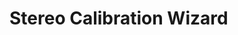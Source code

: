# Stereo Calibration Wizard #
<!-- # Calibration Wizard
[**Paper**](http://openaccess.thecvf.com/content_ICCV_2019/papers/Peng_Calibration_Wizard_A_Guidance_System_for_Camera_Calibration_Based_on_ICCV_2019_paper.pdf) | [**Video**](https://www.youtube.com/watch?v=my3jocjpD0U&feature=youtu.be&t=398) <br>
<img src="https://pengsongyou.github.io/media/wizard0.jpg" width="270"/> <img src="https://pengsongyou.github.io/media/wizard1.jpg" width="270"/> <img src="https://pengsongyou.github.io/media/wizard2.jpg" width="270"/>

This repository contains the implementation of the paper:

Calibration Wizard: A Guidance System for Camera Calibration Based on Modelling Geometric and Corner Uncertainty  
[Songyou Peng](http://pengsongyou.github.io/) and [Peter Sturm](https://team.inria.fr/steep/people/peter-sturm/)  
**ICCV 2019** (Oral)  

If you find our code or paper useful, please consider citing
```
@inproceedings{peng2019iccv,
 author =  {Songyou Peng and Peter Sturm},
 title = {Calibration Wizard: A Guidance System for Camera Calibration Based on Modelling Geometric and Corner Uncertainty},
 booktitle = {IEEE International Conference on Computer Vision (ICCV)},
 year = {2019},
}
```
## Installation
### Requirements
* CMake
* OpenCV
* MATLAB

### Build
```sh
git clone https://github.com/pengsongyou/CalibrationWizard
cd CalibrationWizard
mkdir build
cd build
cmake ..
make
```
Tested working on Mac OSX, OpenCV 2.4.11 and MATLAB R2015b.

## Usage

* **First step**: run binary `./bin/CalibrationWizard` and choose `mode=0` to capture images freely for initial calibration.
Press `space` to capture one image. After capturing, press `ESC` and the calibration is automatically done.  
* **Second step**: run `src_matlab/main_estimate.m` to estimate the next best pose.  
* **Third step**: run binary `./bin/CalibrationWizard` again and choose `mode=1`. The estimated next pose should be displayed. You can try to overlay the checkerboard with the new pose, and press `space` to capture the image.

Loop over the second and third step until you are satisfied, or tired :)

#### Command Line Options
* `mode=0` captures images for initial camera calibration
* `mode=1` shows the next best pose for capturing

In addition, we provide `mode=2` if you only want to perform calibration on all the captured images listed in `out/images/image_list.xml`.

#### TODO
* [ ] Release codes of the unified system in C++ which integrates the next best pose estimation.

#### Extreme Poses
Sometimes the next pose is extreme so the checkerboard cannot be detected. Please consider: 
* Check if the values in the uncertainty map are low. If yes, then the calibration has more or less converged.
* Consider autocorrelation matrix, simply set `autoCorr_flag=1` in `src_matlab/main_estimate.m`.
* Re-run `src_matlab/main_estimate.m`. -->
